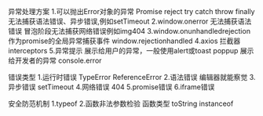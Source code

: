 异常处理方案
1.可以抛出Error对象的异常
  Promise reject
  try catch throw finally  无法捕获语法错误、异步错误,例如setTimeout
2.window.onerror
  无法捕获语法错误
  冒泡阶段无法捕获网络错误例如img404
3.window.onunhandledrejection 作为promise的全局异常捕获事件
  window.rejectionhandled
4.axios 拦截器 interceptors
5.异常提示
展示给用户的异常，一般使用alert或toast poppup
展示给开发者的异常 console.error


错误类型
1.运行时错误 TypeError  ReferenceError
2.语法错误 编辑器就能察觉
3.异步错误 setTimeout
4.网络错误 404
5.promise错误
6.iframe错误


安全防范机制
1.typeof
2.函数非法参数检验
  函数类型 toString instanceof


